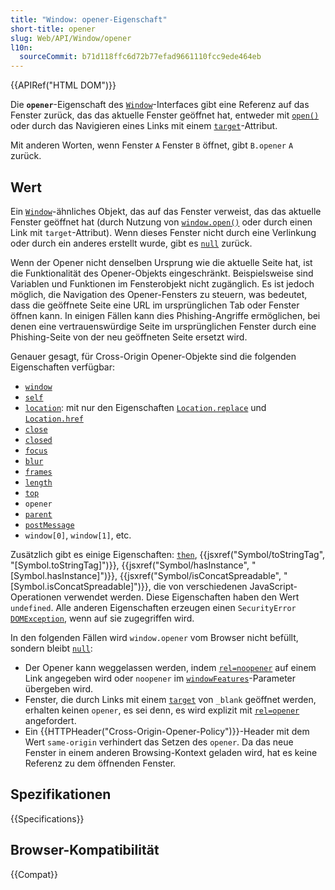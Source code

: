 ```yaml
---
title: "Window: opener-Eigenschaft"
short-title: opener
slug: Web/API/Window/opener
l10n:
  sourceCommit: b71d118ffc6d72b77efad9661110fcc9ede464eb
---
```


{{APIRef("HTML DOM")}}

Die **`opener`**-Eigenschaft des [`Window`](/de/docs/Web/API/Window)-Interfaces gibt eine Referenz auf das Fenster zurück, das das aktuelle Fenster geöffnet hat, entweder mit [`open()`](/de/docs/Web/API/Window/open) oder durch das Navigieren eines Links mit einem [`target`](/de/docs/Web/HTML/Element/a#target)-Attribut.

Mit anderen Worten, wenn Fenster `A` Fenster `B` öffnet, gibt `B.opener` `A` zurück.

## Wert

Ein [`Window`](/de/docs/Web/API/Window)-ähnliches Objekt, das auf das Fenster verweist, das das aktuelle Fenster geöffnet hat (durch Nutzung von [`window.open()`](/de/docs/Web/API/Window/open) oder durch einen Link mit `target`-Attribut). Wenn dieses Fenster nicht durch eine Verlinkung oder durch ein anderes erstellt wurde, gibt es [`null`](/de/docs/Web/JavaScript/Reference/Operators/null) zurück.

Wenn der Opener nicht denselben Ursprung wie die aktuelle Seite hat, ist die Funktionalität des Opener-Objekts eingeschränkt. Beispielsweise sind Variablen und Funktionen im Fensterobjekt nicht zugänglich. Es ist jedoch möglich, die Navigation des Opener-Fensters zu steuern, was bedeutet, dass die geöffnete Seite eine URL im ursprünglichen Tab oder Fenster öffnen kann. In einigen Fällen kann dies Phishing-Angriffe ermöglichen, bei denen eine vertrauenswürdige Seite im ursprünglichen Fenster durch eine Phishing-Seite von der neu geöffneten Seite ersetzt wird.

Genauer gesagt, für Cross-Origin Opener-Objekte sind die folgenden Eigenschaften verfügbar:

- [`window`](/de/docs/Web/API/Window/window)
- [`self`](/de/docs/Web/API/Window/self)
- [`location`](/de/docs/Web/API/Window/location): mit nur den Eigenschaften [`Location.replace`](/de/docs/Web/API/Location/replace) und [`Location.href`](/de/docs/Web/API/Location/href)
- [`close`](/de/docs/Web/API/Window/close)
- [`closed`](/de/docs/Web/API/Window/closed)
- [`focus`](/de/docs/Web/API/Window/focus)
- [`blur`](/de/docs/Web/API/Window/blur)
- [`frames`](/de/docs/Web/API/Window/frames)
- [`length`](/de/docs/Web/API/Window/length)
- [`top`](/de/docs/Web/API/Window/top)
- `opener`
- [`parent`](/de/docs/Web/API/Window/parent)
- [`postMessage`](/de/docs/Web/API/Window/postMessage)
- `window[0]`, `window[1]`, etc.

Zusätzlich gibt es einige Eigenschaften: [`then`](/de/docs/Web/JavaScript/Reference/Global_Objects/Promise#thenables), {{jsxref("Symbol/toStringTag", "[Symbol.toStringTag]")}}, {{jsxref("Symbol/hasInstance", "[Symbol.hasInstance]")}}, {{jsxref("Symbol/isConcatSpreadable", "[Symbol.isConcatSpreadable]")}}, die von verschiedenen JavaScript-Operationen verwendet werden. Diese Eigenschaften haben den Wert `undefined`. Alle anderen Eigenschaften erzeugen einen `SecurityError` [`DOMException`](/de/docs/Web/API/DOMException), wenn auf sie zugegriffen wird.

In den folgenden Fällen wird `window.opener` vom Browser nicht befüllt, sondern bleibt [`null`](/de/docs/Web/JavaScript/Reference/Operators/null):

- Der Opener kann weggelassen werden, indem [`rel=noopener`](/de/docs/Web/HTML/Attributes/rel#noopener) auf einem Link angegeben wird oder `noopener` im [`windowFeatures`](/de/docs/Web/API/Window/open)-Parameter übergeben wird.
- Fenster, die durch Links mit einem [`target`](/de/docs/Web/HTML/Element/a#target) von `_blank` geöffnet werden, erhalten keinen `opener`, es sei denn, es wird explizit mit [`rel=opener`](/de/docs/Web/HTML/Attributes/rel#opener) angefordert.
- Ein {{HTTPHeader("Cross-Origin-Opener-Policy")}}-Header mit dem Wert `same-origin` verhindert das Setzen des `opener`. Da das neue Fenster in einem anderen Browsing-Kontext geladen wird, hat es keine Referenz zu dem öffnenden Fenster.

## Spezifikationen

{{Specifications}}

## Browser-Kompatibilität

{{Compat}}
